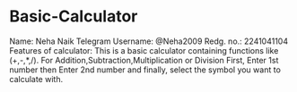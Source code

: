 # Basic-Calculator
Name: Neha Naik
Telegram Username: @Neha2009
Redg. no.: 2241041104
Features of calculator: This is a basic calculator containing functions like (+,-,*,/). For Addition,Subtraction,Multiplication or Division First, Enter 1st number then Enter 2nd number and finally, select the symbol you want to calculate with.
